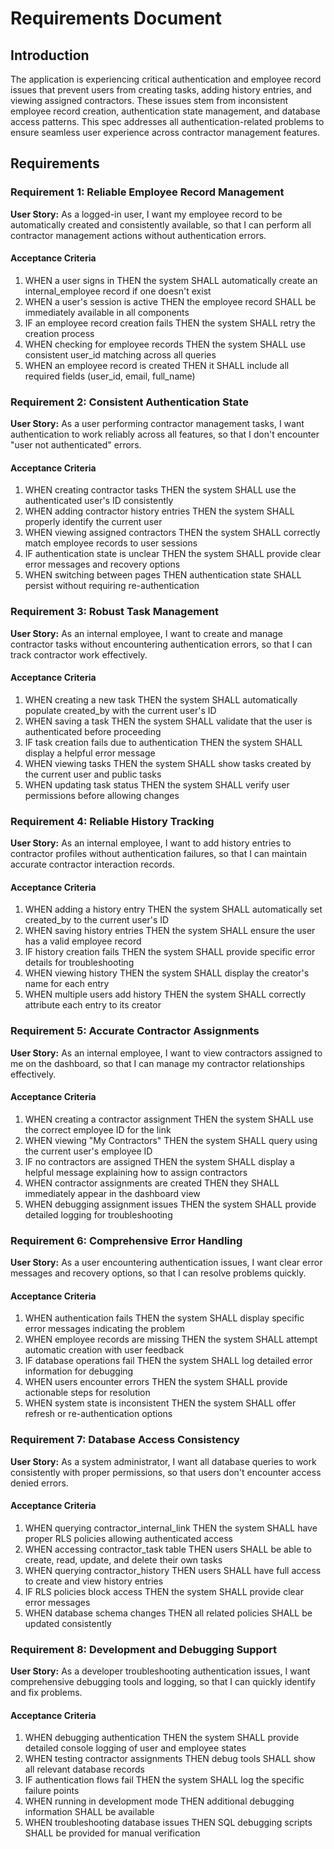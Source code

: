 # Requirements Document

## Introduction

The application is experiencing critical authentication and employee record issues that prevent users from creating tasks, adding history entries, and viewing assigned contractors. These issues stem from inconsistent employee record creation, authentication state management, and database access patterns. This spec addresses all authentication-related problems to ensure seamless user experience across contractor management features.

## Requirements

### Requirement 1: Reliable Employee Record Management

**User Story:** As a logged-in user, I want my employee record to be automatically created and consistently available, so that I can perform all contractor management actions without authentication errors.

#### Acceptance Criteria

1. WHEN a user signs in THEN the system SHALL automatically create an internal_employee record if one doesn't exist
2. WHEN a user's session is active THEN the employee record SHALL be immediately available in all components
3. IF an employee record creation fails THEN the system SHALL retry the creation process
4. WHEN checking for employee records THEN the system SHALL use consistent user_id matching across all queries
5. WHEN an employee record is created THEN it SHALL include all required fields (user_id, email, full_name)

### Requirement 2: Consistent Authentication State

**User Story:** As a user performing contractor management tasks, I want authentication to work reliably across all features, so that I don't encounter "user not authenticated" errors.

#### Acceptance Criteria

1. WHEN creating contractor tasks THEN the system SHALL use the authenticated user's ID consistently
2. WHEN adding contractor history entries THEN the system SHALL properly identify the current user
3. WHEN viewing assigned contractors THEN the system SHALL correctly match employee records to user sessions
4. IF authentication state is unclear THEN the system SHALL provide clear error messages and recovery options
5. WHEN switching between pages THEN authentication state SHALL persist without requiring re-authentication

### Requirement 3: Robust Task Management

**User Story:** As an internal employee, I want to create and manage contractor tasks without encountering authentication errors, so that I can track contractor work effectively.

#### Acceptance Criteria

1. WHEN creating a new task THEN the system SHALL automatically populate created_by with the current user's ID
2. WHEN saving a task THEN the system SHALL validate that the user is authenticated before proceeding
3. IF task creation fails due to authentication THEN the system SHALL display a helpful error message
4. WHEN viewing tasks THEN the system SHALL show tasks created by the current user and public tasks
5. WHEN updating task status THEN the system SHALL verify user permissions before allowing changes

### Requirement 4: Reliable History Tracking

**User Story:** As an internal employee, I want to add history entries to contractor profiles without authentication failures, so that I can maintain accurate contractor interaction records.

#### Acceptance Criteria

1. WHEN adding a history entry THEN the system SHALL automatically set created_by to the current user's ID
2. WHEN saving history entries THEN the system SHALL ensure the user has a valid employee record
3. IF history creation fails THEN the system SHALL provide specific error details for troubleshooting
4. WHEN viewing history THEN the system SHALL display the creator's name for each entry
5. WHEN multiple users add history THEN the system SHALL correctly attribute each entry to its creator

### Requirement 5: Accurate Contractor Assignments

**User Story:** As an internal employee, I want to view contractors assigned to me on the dashboard, so that I can manage my contractor relationships effectively.

#### Acceptance Criteria

1. WHEN creating a contractor assignment THEN the system SHALL use the correct employee ID for the link
2. WHEN viewing "My Contractors" THEN the system SHALL query using the current user's employee ID
3. IF no contractors are assigned THEN the system SHALL display a helpful message explaining how to assign contractors
4. WHEN contractor assignments are created THEN they SHALL immediately appear in the dashboard view
5. WHEN debugging assignment issues THEN the system SHALL provide detailed logging for troubleshooting

### Requirement 6: Comprehensive Error Handling

**User Story:** As a user encountering authentication issues, I want clear error messages and recovery options, so that I can resolve problems quickly.

#### Acceptance Criteria

1. WHEN authentication fails THEN the system SHALL display specific error messages indicating the problem
2. WHEN employee records are missing THEN the system SHALL attempt automatic creation with user feedback
3. IF database operations fail THEN the system SHALL log detailed error information for debugging
4. WHEN users encounter errors THEN the system SHALL provide actionable steps for resolution
5. WHEN system state is inconsistent THEN the system SHALL offer refresh or re-authentication options

### Requirement 7: Database Access Consistency

**User Story:** As a system administrator, I want all database queries to work consistently with proper permissions, so that users don't encounter access denied errors.

#### Acceptance Criteria

1. WHEN querying contractor_internal_link THEN the system SHALL have proper RLS policies allowing authenticated access
2. WHEN accessing contractor_task table THEN users SHALL be able to create, read, update, and delete their own tasks
3. WHEN querying contractor_history THEN users SHALL have full access to create and view history entries
4. IF RLS policies block access THEN the system SHALL provide clear error messages
5. WHEN database schema changes THEN all related policies SHALL be updated consistently

### Requirement 8: Development and Debugging Support

**User Story:** As a developer troubleshooting authentication issues, I want comprehensive debugging tools and logging, so that I can quickly identify and fix problems.

#### Acceptance Criteria

1. WHEN debugging authentication THEN the system SHALL provide detailed console logging of user and employee states
2. WHEN testing contractor assignments THEN debug tools SHALL show all relevant database records
3. IF authentication flows fail THEN the system SHALL log the specific failure points
4. WHEN running in development mode THEN additional debugging information SHALL be available
5. WHEN troubleshooting database issues THEN SQL debugging scripts SHALL be provided for manual verification